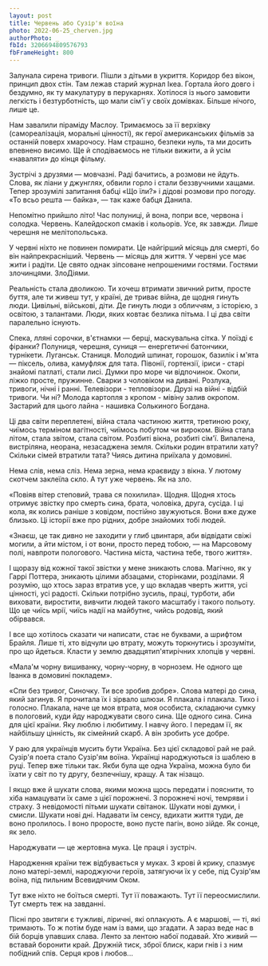 ```yaml
---
layout: post
title: Червень або Сузір'я воїна
photo: 2022-06-25_cherven.jpg
authorPhoto: _
fbId: 3206694809576793
fbFrameHeight: 800
---
```


Залунала сирена тривоги. Пішли з дітьми в укриття. Коридор без вікон, принцип двох стін. Там лежав старий  журнал Ікеа. Гортала його довго і бездумно, як ту макулатуру в перукарнях. Хотілося із нього замовити легкість і безтурботність, що мали сім'ї у своїх домівках. Більше нічого, лише це.

<!--more-->

Нам завалили піраміду Маслоу. Тримаємось за  її верхівку (самореалізація, моральні цінності), як герої американських фільмів за останній поверх хмарочосу. Нам страшно, безпеки нуль, та ми досить впевнено висимо. Ще й сподіваємось не тільки вижити, а й усім «наваляти» до кінця фільму.

Зустрічі з друзями — мовчазні. Раді бачитись, а розмови не йдуть. Слова, як ліани у джунглях, обвили горло і стали беззвучними хащами. Тепер зрозумілі запитання бабці «Що їли?» і дідові розмови про погоду.  «То всьо решта — байка», — так каже бабця Данила.

Непомітно прийшло літо! Час полуниці, й вона, попри все, червона і солодка. Червень. Калейдоскоп смаків і кольорів. Усе, як завжди. Лише черешня не мелітопольська.

У червні ніхто не повинен помирати. Це найгірший  місяць для смерті, бо він найпрекрасніший. Червень — місяць для життя. У червні усе має жити і радіти. Це свято однак зіпсоване непрошеними гостями. Гостями злочинцями. ЗлоДіями.

Реальність стала дволикою. Ти хочеш втримати звичний ритм, просте буття, але ти живеш тут, у країні, де триває війна, де щодня гинуть люди. Цивільні, військові, діти. Де гинуть люди з обличчям, з історією, з освітою, з талантами. Люди, яких ковтає безлика пітьма. І ці два світи паралельно існують.

Спека, лляні сорочки, в'єтнамки — берці, маскувальна сітка. У поїзді є фіранки?
Полуниця, черешня, суниця — енергетичні батончики, турнікети. Луганськ. Станиця.
Молодий шпинат, горошок, базилік і м'ята — піксель, олива, камуфляж для тата.
Півонії, гортензії,  іриси - старі знайомі патлаті, стали лисі.
Думки про море чи відпочинок. Окопи, ліжко просте, пружинне.
Сварки з чоловіком на дивані. Розлука, тривоги, нічні і ранні.
Телевізори - тепловізори.
Друзі на війні - відбій тривоги. Чи ні?
Молода картопля з кропом - мівіну залив окропом.
Застарий для цього лайна - нашивка Солькиного Богдана.

Ці два світи переплетені, війна стала частиною життя, третиною року, чиїмось терміном вагітності, чиїмось побутом чи вироком. Війна стала літом, стала звітом, стала світом.
Розбиті вікна, розбиті сім'ї. Випалена, вистріляна, неорана, незасаджена земля.
Скільки родин втратили хату? Скільки сімей втратили тата? Чиясь дитина приїхала у домовині.

Нема слів, нема сліз. Нема зерна, нема краєвиду з вікна. У лютому скотчем заклеїла скло. А тут уже червень. Як на зло.

«Повіяв вітер степовий, трава ся похилила». Щодня. Щодня хтось отримує звістку про смерть сина, брата, чоловіка, друга, сусіда. І ці кола, як колись раніше з ковідом, постійно звужуються. Вони вже дуже близько. Ці історії вже про рідних, добре знайомих тобі людей.

«Знаєш, це так дивно не заходити у глиб цвинтаря, аби відвідати свіжі могили, а йти містом, і от вони, просто перед тобою, — на Марсовому полі, навпроти пологового. Частина міста, частина тебе, твого життя».

І щоразу від кожної такої звістки у мене зникають слова. Магічно, як у Гаррі Поттера, зникають цілими абзацами, сторінками, розділами. Я розумію, що хтось зараз втратив усе, у що вкладав  чверть життя, усі цінності, усі радості. Скільки потрібно зусиль, праці, турботи, аби виховати, виростити, вивчити людей такого масштабу і такого польоту. Що це чиїсь мрії, чиїсь надії на майбутнє, чийсь родовід, який обірвався.

І все що хотілось сказати чи написати, стає не буквами, а шрифтом Брайля. Лише ті, хто відчули цю втрату, можуть торкнутись і зрозуміти, про що йдеться. Класти у землю двадцятип'ятирічних хлопців у червні.

«Мала'м чорну вишиванку, чорну-чорну, в чорнозем. Не одного ще Іванка в домовині покладем».

«Спи без тривог, Синочку. Ти все зробив добре». Слова матері до сина, який загинув. Я прочитала їх і зірвало шлюзи. Я плакала і плакала. Тихо і голосно. Плакала, наче це моя втрата,  моя особиста, складаючи сумку в пологовий, куди йду народжувати свого сина. Ще одного сина. Сина для цієї країни. Яку люблю і любитиму. І навчу його. І передам її, як найбільшу цінність, як сімейний скарб. А він зробить усе добре.

У раю для українців мусить бути Україна. Без цієї складової рай не рай. Сузір'я поета стало Сузір'ям воїна. Українці народжуються із шаблею в руці. Тепер вже тільки так. Якби була ще одна Україна, можна було би їхати у світ по ту другу, безпечнішу, кращу. А так нізащо.

І якщо вже й шукати слова, якими можна щось передати і пояснити, то хіба намацувати їх саме з цієї порожнечі. З порожнечі ночі, темряви і страху. З невідомості пітьми шукати світанок. Шукати нові думки, і смисли. Шукати нові дні. Надавати їм  сенсу, вдихати життя туди, де воно пролилось. І воно проросте, воно пусте пагін, воно зійде. Як сонце, як зело.

Народжувати — це жертовна мука. Це праця і зустріч.

Народження країни теж відбувається у муках. З крові й крику, спазмує лоно матері-землі, народжуючи героїв, затягуючи їх у себе, під Сузір'ям воїна, під пильним Всевидячим Оком.

Тут вже ніхто не боїться смерті. Тут її поважають. Тут її переосмислили. Тут смерть теж на завданні.

Пісні про звитяги є тужливі, ліричні, які оплакують. А є маршові, — ті, які тримають. То ж потім буде нам із вами, що згадати. А зараз веде нас в бій борців упавших слава. Ленто за лентою набої подавай. Хто живий — вставай боронити край. Дружній тиск, зброї блиск, кари гнів і з ним побідний спів. Серця кров і любов...
